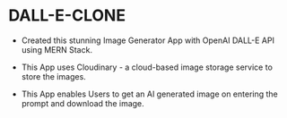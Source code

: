# DALL-E-CLONE

-   Created this stunning Image Generator App with OpenAI DALL-E API using MERN Stack.

-   This App uses Cloudinary - a cloud-based image storage service to store the images.

-   This App enables Users to get an AI generated image on entering the prompt and download
the image.
